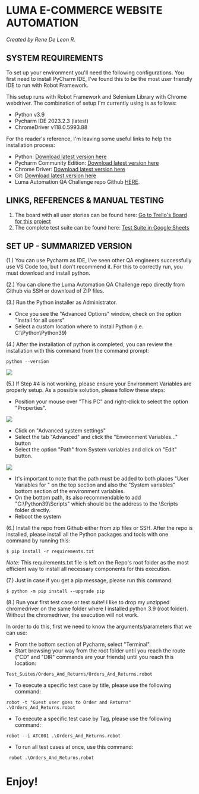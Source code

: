 # **LUMA E-COMMERCE WEBSITE AUTOMATION**
 *Created by Rene De Leon R.*



## **SYSTEM REQUIREMENTS**

To set up your environment you'll need the following configurations. You first need to install PyCharm IDE, I've found this to be the most user friendly IDE to run with Robot Framework.

This setup runs with Robot Framework and Selenium Library with Chrome webdriver. The combination of setup I'm currently using is as follows:
- Python v3.9
- Pycharm IDE 2023.2.3 (latest)
- ChromeDriver v118.0.5993.88

For the reader's reference, I'm leaving some useful links to help the installation process:
* Python: [Download latest version here](https://www.python.org/downloads/)
* Pycharm Community Edition: [Download latest version here](https://www.jetbrains.com/pycharm/download/)
* Chrome Driver: [Download latest version here](https://googlechromelabs.github.io/chrome-for-testing/)
* Git: [Download latest version here](https://git-scm.com/downloads)
* Luma Automation QA Challenge repo Github [HERE](https://github.com/Rene152005/Luma_Automation_QAChallenge).

## **LINKS, REFERENCES & MANUAL TESTING**
1. The board with all user stories can be found here: [Go to Trello's Board for this project](https://trello.com/b/jOqTPdPm/rene-de-leons-qa-challenge)
2. The complete test suite can be found here: [Test Suite in Google Sheets](https://docs.google.com/spreadsheets/d/115zRcR73_6-lYKnc-2P7PYC2c-QHvUgwGR-saxP5b48/edit#gid=61291363)

## **SET UP - SUMMARIZED VERSION**
(1.) You can use Pycharm as IDE, I've seen other QA engineers successfully use VS Code too, but I don't recommend it. For this to correctly run, you must download and install python.

(2.) You can clone the Luma Automation QA Challenge repo directly from Github via SSH or download of ZIP files.

(3.) Run the Python installer as Administrator.
* Once you see the "Advanced Options" window, check on the option "Install for all users"
* Select a custom location where to install Python (i.e. C:\Python\Python39)

(4.) After the installation of python is completed, you can review the installation with this command from the command prompt:
```
python --version
```
![](C:\Users\rened\PycharmProjects\Luma_Automation_QAChallenge\Resources\Files\pythonVersion.png)

(5.) If Step #4 is not working, please ensure your Environment Variables are properly setup. As a possible solution, please follow these steps:
* Position your mouse over "This PC" and right-click to select the option "Properties".

![](C:\Users\rened\PycharmProjects\Luma_Automation_QAChallenge\Resources\Files\MyPC.png)

* Click on "Advanced system settings"
* Select the tab "Advanced" and click the "Environment Variables…" button
* Select the option "Path" from System variables and click on "Edit" button.

![](C:\Users\rened\PycharmProjects\Luma_Automation_QAChallenge\Resources\Files\Environment_Variables.png)

* It's important to note that the path must be added to both places "User Variables for <user>" on the top section and also the "System variables" bottom section of the environment variables.
* On the bottom path, its also recommendable to add "C:\Python39\Scripts" which should be the address to the \Scripts folder directly.
* Reboot the system

(6.) Install the repo from Github either from zip files or SSH. After the repo is installed, please install all the Python packages and tools with one command by running this:
```
$ pip install -r requirements.txt
```
*Note:* This requirements.txt file is left on the Repo's root folder as the most efficient way to install all necessary components for this execution.

(7.) Just in case if you get a pip message, please run this command:
```
$ python -m pip install --upgrade pip
```
(8.) Run your first test case or test suite! I like to drop my unzipped chromedriver on the same folder where I installed python 3.9 (root folder). Without the chromedriver, the execution will not work.

In order to do this, first we need to know the arguments/parameters that we can use:
* From the bottom section of Pycharm, select "Terminal". 
* Start browsing your way from the root folder until you reach the route ("CD" and "DIR" commands are your friends) until you reach this location:
```
Test_Suites/Orders_And_Returns/Orders_And_Returns.robot
```
* To execute a specific test case by title, please use the following command:
```
robot -t "Guest user goes to Order and Returns" .\Orders_And_Returns.robot
```
* To execute a specific test case by Tag, please use the following command:
```
robot --i ATC001 .\Orders_And_Returns.robot
```
* To run all test cases at once, use this command:
```
 robot .\Orders_And_Returns.robot
```
# Enjoy!